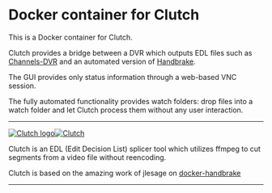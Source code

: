 # Docker container for Clutch

This is a Docker container for Clutch.

Clutch provides a bridge between a DVR which outputs EDL files such as [Channels-DVR](https://channels.com) and an automated version of [Handbrake](https://github.com/jlesage/docker-handbrake).

The GUI provides only status information through a web-based VNC session.

The fully automated functionality provides watch folders: drop files into a watch folder and let Clutch process them without any user interaction.

---
[![Clutch logo](https://images.weserv.nl/?url=raw.githubusercontent.com/mtlott/Clutch/master/images/clutch-logo.jpg&w=200)](https://github.com/mtlott/clutch/)[![Clutch](https://dummyimage.com/400x110/ffffff/575757&text=Clutch)](https://github.com/mtlott/clutch/)

Clutch is an EDL (Edit Decision List) splicer tool which utilizes ffmpeg to cut segments from a video file without reencoding.

Clutch is based on the amazing work of jlesage on [docker-handbrake](https://github.com/jlesage/docker-handbrake)

---

